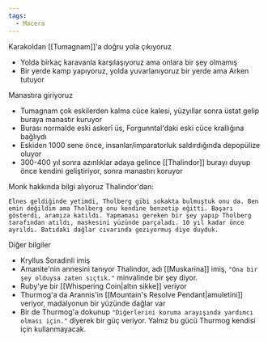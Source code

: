 ```yaml
---  
tags:  
  - Macera  
---  
```

Karakoldan [[Tumagnam]]'a doğru yola çıkıyoruz  
- Yolda birkaç karavanla karşılaşıyoruz ama onlara bir şey olmamış  
- Bir yerde kamp yapıyoruz, yolda yuvarlanıyoruz bir yerde ama Arken tutuyor  
  
Manastıra giriyoruz  
- Tumagnam çok eskilerden kalma cüce kalesi, yüzyıllar sonra üstat gelip buraya manastır kuruyor  
- Burası normalde eski askerî üs, Forgunntal'daki eski cüce krallığına bağlıydı  
- Eskiden 1000 sene önce, insanlar/imparatorluk saldırdığında depopülize oluyor  
- 300-400 yıl sonra azınlıklar adaya gelince [[Thalindor]] burayı duyup önce kendini geliştiriyor, sonra manastırı koruyor  
  
Monk hakkında bilgi alıyoruz Thalindor'dan:  
```  
Elnes geldiğinde yetimdi, Tholberg gibi sokakta bulmuştuk onu da. Ben emin değildim ama Tholberg onu kendine benzetip eğitti. Başarı gösterdi, aramıza katıldı. Yapmaması gereken bir şey yapıp Tholberg tarafından atıldı, maskesini yüzünde parçaladı. 10 yıl kadar önce ayrıldı. Batıdaki dağlar civarında geziyormuş diye duyduk.  
```  
  
Diğer bilgiler  
- Kryllus Soradinli imiş  
- Amanite'nin annesini tanıyor Thalindor, adı [[Muskarina]] imiş, `"Ona bir şey olduysa zaten sıçtık."` minvalinde bir şey diyor.  
- Ruby'ye bir [[Whispering Coin|altın sikke]] veriyor  
- Thurmog'a da Arannis'in [[Mountain's Resolve Pendant|amuletini]] veriyor, madalyonun bir yüzünde dağlar var  
- Bir de Thurmog'a dokunup `"Diğerlerini koruma arayışında yardımcı olması için."` diyerek bir güç veriyor. Yalnız bu gücü Thurmog kendisi için kullanmayacak.